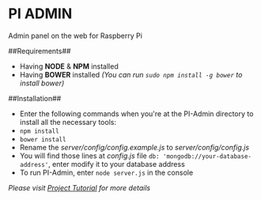 PI ADMIN
========

Admin panel on the web for Raspberry Pi

##Requirements##

- Having **NODE** & **NPM** installed
- Having **BOWER** installed *(You can run `sudo npm install -g bower` to install bower)*

##Installation##

- Enter the following commands when you're at the PI-Admin directory to install all the necessary tools:
 - `npm install`
 - `bower install`
- Rename the *server/config/config.example.js* to *server/config/config.js*
- You will find those lines at *config.js* file `db: 'mongodb://your-database-address'`, enter modify it to your database address
- To run PI-Admin, enter `node server.js` in the console

*Please visit <a href="http://www.tlnguyen.com/2014/03/28/raspberry-pi-admin-panel/">Project Tutorial</a> for more details*
